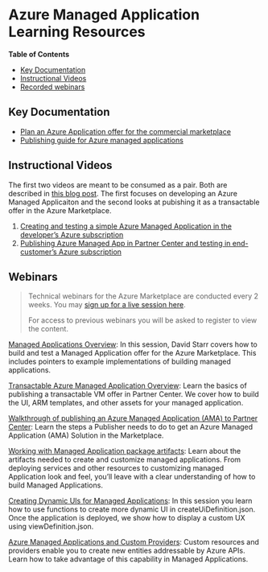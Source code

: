 # Azure Managed Application Learning Resources

**Table of Contents**

- [Key Documentation](#key-documentation)
- [Instructional Videos](#instructional-videos)
- [Recorded webinars](#webinars)

## Key Documentation

  - [Plan an Azure Application offer for the commercial marketplace](https://docs.microsoft.com/en-us/azure/marketplace/plan-azure-application-offer)
  - [Publishing guide for Azure managed applications](https://docs.microsoft.com/en-us/azure/marketplace/marketplace-managed-apps)
  
## Instructional Videos

The first two videos are meant to be consumed as a pair. Both are described in [this blog post](https://techcommunity.microsoft.com/t5/fasttrack-for-azure/simple-azure-managed-application-creating-testing-and-publishing/ba-p/2071773). The first focuses on developing an Azure Managed Applicaiton and the second looks at pubishing it as a transactable offer in the Azure Marketplace. 

1. [Creating and testing a simple Azure Managed Application in the developer’s Azure subscription](https://www.youtube.com/watch?v=eCGFmUirLGU)
2. [Publishing Azure Managed App in Partner Center and testing in end-customer’s Azure subscription](https://www.youtube.com/watch?v=3ODHzEjomro)

## Webinars

> Technical webinars for the Azure Marketplace are conducted every 2 weeks. You may [sign up for a live session here](https://microsoftcloudpartner.eventbuilder.com/MarketplaceDeveloperOfficeHours).
> 
> For access to previous webinars you will be asked to register to view the content.

[Managed Applications Overview](https://microsoftcloudpartner.eventbuilder.com/event/28512): In this session, David Starr covers how to build and test a Managed Application offer for the Azure Marketplace. This includes pointers to example implementations of building managed applications.

[Transactable Azure Managed Application Overview](https://microsoftcloudpartner.eventbuilder.com/event/40203):
Learn the basics of publishing a transactable VM offer in Partner Center. We cover how to build the UI, ARM templates, and other assets for your managed application.

[Walkthrough of publishing an Azure Managed Application (AMA) to Partner Center](https://microsoftcloudpartner.eventbuilder.com/event/42625):
Learn the steps a Publisher needs to do to get an Azure Managed Application (AMA) Solution in the Marketplace.


[Working with Managed Application package artifacts](https://microsoftcloudpartner.eventbuilder.com/event/43714):
Learn about the artifacts needed to create and customize managed applications. From deploying services and other resources to customizing managed Application look and feel, you’ll leave with a clear understanding of how to build Managed Applications.

[Creating Dynamic UIs for Managed Applications](https://microsoftcloudpartner.eventbuilder.com/event/38112): In this session you learn how to use functions to create more dynamic UI in createUiDefinition.json. Once the application is deployed, we show how to display a custom UX using viewDefinition.json.

[Azure Managed Applications and Custom Providers](https://microsoftcloudpartner.eventbuilder.com/event/43703):
Custom resources and providers enable you to create new entities addressable by Azure APIs. Learn how to take advantage of this capability in Managed Applications.